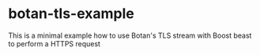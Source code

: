 # botan-tls-example
This is a minimal example how to use Botan's TLS stream with Boost beast to perform a HTTPS request
